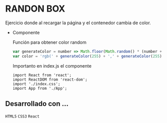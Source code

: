# RANDON BOX
Ejercicio donde al recargar la página y el contenedor cambia de color.

- Componente

  Función para obtener color random

  ```js
  var generateColor = number => Math.floor(Math.random() * (number + 1)); 
  var color = 'rgb(' + generateColor(255) + ',' + generateColor(255) + ',' + generateColor(255) + ')';
  ```

  Importanto en index.js el componente 

  ```
  import React from 'react';
  import ReactDOM from 'react-dom';
  import './index.css';
  import App from './App';  
  ```

## Desarrollado con ...

`HTML5` `CSS3` `React`  